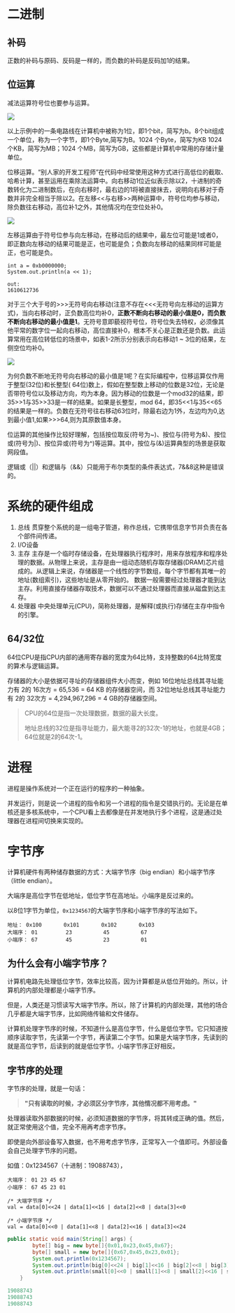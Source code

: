 # 二进制

## 补码

正数的补码与原码、反码是一样的，而负数的补码是反码加1的结果。

## 位运算

减法运算符号位也要参与运算。

![](http://111.230.96.19:8081/image/20190311082903.png)

以上示例中的一条电路线在计算机中被称为1位，即1个bit，简写为b。8个bit组成一个单位，称为一个字节，即1个Byte,简写为B。1024 个Byte，简写为KB 1024个KB，简写为MB；1024 个MB，简写为GB，这些都是计算机中常用的存储计量单位。

位移运算。“别人家的开发工程师”在代码中经常使用这种方式进行高低位的截取、哈希计算，甚至运用在乘除法运算中。向右移动1位近似表示除以2，十进制的奇数转化为二进制数后，在向右移时，最右边的1将被直接抹去，说明向右移对于奇数并非完全相当于除以2。在左移<<与右移>>两种运算中，符号位均参与移动，除负数往右移动，高位补1之外，其他情况均在空位处补0。

![](http://111.230.96.19:8081/image/20190311083750.png)

左移运算由于符号位参与向左移动，在移动后的结果中，最左位可能是1或者0，即正数向左移动的结果可能是正，也可能是负；负数向左移动的结果同样可能是正，也可能是负。

```
int a = 0xb0000000;
System.out.println(a << 1);

out:
1610612736
```

对于三个大于号的>>>无符号向右移动(注意不存在<<<无符号向左移动的运算方式)，当向右移动时，正负数高位均补0，**正数不断向右移动的最小值是0，而负数不断向右移动的最小值是1**。无符号意即藐视符号位，符号位失去特权，必须像其他平常的数字位一起向右移动，高位直接补0，根本不关心是正数还是负数。此运算常用在高位转低位的场景中，如表1-2所示分别表示向右移动1 ~ 3位的结果，左侧空位均补0。

![](http://111.230.96.19:8081/image/20190311084110.png)

为何负数不断地无符号向右移动的最小值是1呢？在实际编程中，位移运算仅作用于整型(32位)和长整型( 64位)数上，假如在整型数上移动的位数是32位，无论是否带符号位以及移动方向，均为本身。因为移动的位数是一个mod32的结果，即35>>1与35>>33是一样的结果。如果是长整型，mod 64，即35<<1与35<<65的结果是一样的。负数在无符号往右移动63位时，除最右边为1外，左边均为0,达到最小值1,如果>>>64,则为其原数值本身。

位运算的其他操作比较好理解，包括按位取反(符号为~)、按位与(符号为&)、按位或(符号为|)、按位异或(符号为^)等运算。其中，按位与(&)运算典型的场景是获取网段值。

逻辑或（||）和逻辑与（&&）只能用于布尔类型的条件表达式，7&&8这种是错误的。

# 系统的硬件组成

1.  总线
    贯穿整个系统的是一组电子管道，称作总线，它携带信息字节并负责在各个部件间传递。
2.  I/O设备
3.  主存
    主存是一个临时存储设备，在处理器执行程序时，用来存放程序和程序处理的数据。从物理上来说，主存是由一组动态随机存取存储器(DRAM)芯片组成的。从逻辑上来说，存储器是一个线性的字节数组，每个字节都有其唯一的地址(数组索引)，这些地址是从零开始的。
    数据一般需要经过处理器才能到达主存。利用直接存储器存取技术，数据可以不通过处理器而直接从磁盘到达主存。
4.  处理器
    中央处理单元(CPU)，简称处理器，是解释(或执行)存储在主存中指令的引擎。

## 64/32位

64位CPU是指CPU内部的通用寄存器的宽度为64比特，支持整数的64比特宽度的算术与逻辑运算。

存储器的大小是依据可寻址的存储器组件大小而变，例如 16位地址总线其寻址能力有 2的 16次方 = 65,536 = 64 KB 的存储器空间，而 32位地址总线其寻址能力有 2的 32次方 = 4,294,967,296 = 4 GB的存储器空间。

>   CPU的64位是指一次处理数据，数据的最大长度。
>
>   地址总线的32位是指寻址能力，最大能寻2的32次-1的地址，也就是4GB；64位就是2的64次-1。

# 进程

进程是操作系统对一个正在运行的程序的一种抽象。

并发运行，则是说一个进程的指令和另一个进程的指令是交错执行的。无论是在单核还是多核系统中，一个CPU看上去都像是在并发地执行多个进程，这是通过处理器在进程间切换来实现的。

# 字节序

计算机硬件有两种储存数据的方式：大端字节序（big endian）和小端字节序（little endian）。

大端序是高位字节在低地址，低位字节在高地址。小端序是反过来的。

以8位1字节为单位，`0x1234567`的大端字节序和小端字节序的写法如下。

```
地址：	0x100		0x101		0x102		0x103
大端序： 01 		23 			45 			67
小端序： 67			45			23			01
```

## 为什么会有小端字节序？

计算机电路先处理低位字节，效率比较高，因为计算都是从低位开始的。所以，计算机的内部处理都是小端字节序。

但是，人类还是习惯读写大端字节序。所以，除了计算机的内部处理，其他的场合几乎都是大端字节序，比如网络传输和文件储存。

计算机处理字节序的时候，不知道什么是高位字节，什么是低位字节。它只知道按顺序读取字节，先读第一个字节，再读第二个字节。如果是大端字节序，先读到的就是高位字节，后读到的就是低位字节。小端字节序正好相反。

## 字节序的处理

字节序的处理，就是一句话：

>   **"只有读取的时候，才必须区分字节序，其他情况都不用考虑。"**

处理器读取外部数据的时候，必须知道数据的字节序，将其转成正确的值。然后，就正常使用这个值，完全不用再考虑字节序。

即使是向外部设备写入数据，也不用考虑字节序，正常写入一个值即可。外部设备会自己处理字节序的问题。

如值：0x1234567（十进制：19088743），

```clike
大端序： 01 23 45 67
小端序： 67 45 23 01
 
/* 大端字节序 */
val = data[0]<<24 | data[1]<<16 | data[2]<<8 | data[3]<<0

/* 小端字节序 */
val = data[0]<<0 | data[1]<<8 | data[2]<<16 | data[3]<<24
```

```java
public static void main(String[] args) {
        byte[] big = new byte[]{0x01,0x23,0x45,0x67};
        byte[] small = new byte[]{0x67,0x45,0x23,0x01};
        System.out.println(0x1234567);
        System.out.println(big[0]<<24 | big[1]<<16 | big[2]<<8 | big[3]<<0);
        System.out.println(small[0]<<0 | small[1]<<8 | small[2]<<16 | small[3]<<24);
    }

19088743
19088743
19088743
```

